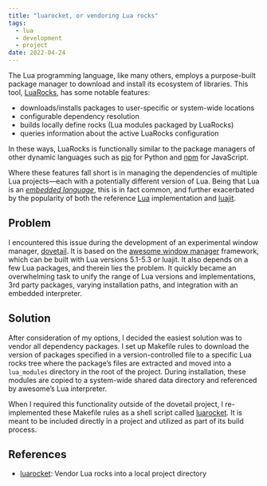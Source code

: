 ```yaml
---
title: "luarocket, or vendoring Lua rocks"
tags:
  - lua
  - development
  - project
date: 2022-04-24
---
```


The Lua programming language, like many others, employs a purpose-built package
manager to download and install its ecosystem of libraries. This tool,
[LuaRocks][luarocks], has some notable features:

- downloads/installs packages to user-specific or system-wide locations
- configurable dependency resolution
- builds locally define rocks (Lua modules packaged by LuaRocks)
- queries information about the active LuaRocks configuration

In these ways, LuaRocks is functionally similar to the package managers of other
dynamic languages such as [pip][pip] for Python and [npm][npm] for JavaScript.

<!--more-->

Where these features fall short is in managing the dependencies of multiple Lua
projects—each with a potentially different version of Lua. Being that Lua is an
[_embedded language_][lua-embed], this is in fact common, and further
exacerbated by the popularity of both the reference [Lua][lua] implementation
and [luajit][luajit].

[luarocks]: https://luarocks.org/
[pip]: https://pip.pypa.io/en/stable/
[npm]: https://www.npmjs.com/
[lua-embed]: https://www.lua.org/pil/24.html
[lua]: https://www.lua.org/
[luajit]: https://luajit.org/

## Problem

I encountered this issue during the development of an experimental window
manager, [dovetail][dovetail]. It is based on the [awesome window
manager][awesomewm] framework, which can be built with Lua versions 5.1-5.3 or
luajit. It also depends on a few Lua packages, and therein lies the problem. It
quickly became an overwhelming task to unify the range of Lua versions and
implementations, 3rd party packages, varying installation paths, and integration
with an embedded interpreter.

[dovetail]: https://github.com/jcrd/dovetail
[awesomewm]: https://awesomewm.org/

## Solution

After consideration of my options, I decided the easiest solution was to vendor
all dependency packages. I set up Makefile rules to download the version of
packages specified in a version-controlled file to a specific Lua rocks tree
where the package’s files are extracted and moved into a `lua_modules` directory
in the root of the project. During installation, these modules are copied to a
system-wide shared data directory and referenced by awesome’s Lua interpreter.

When I required this functionality outside of the dovetail project, I
re-implemented these Makefile rules as a shell script called
[luarocket][luarocket]. It is meant to be included directly in a project and
utilized as part of its build process.

## References

- [luarocket]: Vendor Lua rocks into a local project directory

[luarocket]: https://github.com/jcrd/luarocket
